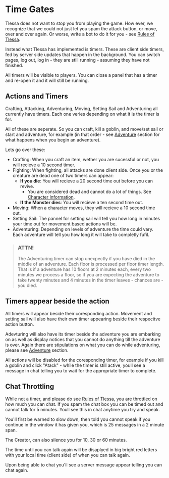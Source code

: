 # Time Gates

Tlessa does not want to stop you from playing the game. How ever, we recognize that we could not just let you spam the attack button, or move, over and over again. Or worse, write a bot to do it for you - see [Rules of Tlessa]().

Instead what Tlessa has implemented is timers. These are client side timers, fed by server side updates that happen in the background. You can switch pages, log out, log in - they are still running - assuming they have not finished.

All timers will be visible to players. You can close a panel that has a timer and re-open it and it will still be running.

## Actions and Timers

Crafting, Attacking, Adventuring, Moving, Setting Sail and Adventuring all currently have timers. Each one veries depending on what it is the timer is for. 

All of these are seperate. So you can craft, kill a goblin, and move/set sail or start and adventure, for example (in that order - see [Adventure](/information/adventure) section for what happens when you begin an adventure).

Lets go over these:

- Crafting: When you craft an item, wether you are sucessful or not, you will recieve a 10 second timer.
- Fighting: When fighting, all attacks are done client side. Once you or the creature are dead one of two timers can appear:
  - **If you die**: You will recieve a 20 second time out before you can revive.
    - You are considered dead and cannot do a lot of things. See [Character Information](/information/character-information).
  - **If the Monster dies**: You will recieve a ten second time out.
- Moving: When a character moves, they will recieve a 10 second time out.
- Setting Sail: The pannel for setting sail will tell you how long in minutes your time out for movement based actions will be.
- Adventuring: Depending on levels of adventure the time could vary. Each adventure will tell you how long it will take to completly fufil.

> ### ATTN!
>
> The Adventuring timer can stop unexpectly if you have died in the middle of an adventure. Each floor is processed per floor timer length. That is if a adventure has 10 floors at 2 minutes each, every two minutes we process a floor, so if you are expecting the adventure to take twenty minutes and 4 minutes in the timer leaves - chances are - you died.

## Timers appear beside the action

All timers will appear beside their coresponding action. Movement and setting sail will also have their own timer appearing beside their respecitve action button.

Adevturing will also have its timer beside the adventure you are embarking on as well as display notices that you cannot do anything till the adventure is over. Again there are stipulations on what you can do while adventuring, please see [Adventure](/information/adventure) section.

All actions will be disabled for the coresponding timer, for example if you kill a goblin and click "Atack" - while the timer is still active, youll see a message in chat telling you to wait for the appropriate timer to complete.

## Chat Throttling

While not a timer, and please do see [Rules of Tlessa](), you are throttled on how much you can chat. If you spam the chat box you can be timed out and cannot talk for 5 minutes. Youll see this in chat anytime you try and speak.

You'll first be warned to slow down, then told you cannot speak if you continue in the window it has given you, which is 25 messages in a 2 minute span.

The Creator, can also silence you for 10, 30 or 60 minutes.

The time until you can talk again will be disaplyed in big bright red letters with your local time (client side) of when you can talk again.

Upon being able to chat you'll see a server message appear telling you can chat again.


